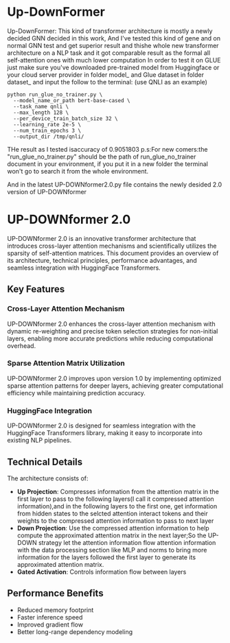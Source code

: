# Up-DownFormer

Up-DownFormer: This kind of transformer architecture is mostly a newly decided GNN  decided in this work, And I've tested this kind of gene and on normal GNN test and get superior result and  thishe whole new transformer architecture on a NLP task and it got comparable result as the formal all self-attention ones with much lower computation
In order to test it on GLUE just make sure you've downloaded pre-trained model from Huggingface or your cloud server provider in folder model_ and Glue dataset in folder dataset_ and input the follow to the terminal:
(use QNLI as an example)
```
python run_glue_no_trainer.py \
  --model_name_or_path bert-base-cased \
  --task_name qnli \
  --max_length 128 \
  --per_device_train_batch_size 32 \
  --learning_rate 2e-5 \
  --num_train_epochs 3 \
  --output_dir /tmp/qnli/
```
THe result as I tested isaccuracy of 0.9051803
p.s:For new comers:the "run_glue_no_trainer.py" should be the path of run_glue_no_trainer document in your environment, if you put it in a new folder the terminal won't go to search it from the whole environment.

And in the latest UP-DOWNformer2.0.py file contains the newly desided 2.0 version of UP-DOWNformer
# UP-DOWNformer 2.0

UP-DOWNformer 2.0 is an innovative transformer architecture that introduces cross-layer attention mechanisms and scientifically utilizes the sparsity of self-attention matrices. This document provides an overview of its architecture, technical principles, performance advantages, and seamless integration with HuggingFace Transformers.

## Key Features

### Cross-Layer Attention Mechanism
UP-DOWNformer 2.0 enhances the cross-layer attention mechanism with dynamic re-weighting and precise token selection strategies for non-initial layers, enabling more accurate predictions while reducing computational overhead.

### Sparse Attention Matrix Utilization
UP-DOWNformer 2.0 improves upon version 1.0 by implementing optimized sparse attention patterns for deeper layers, achieving greater computational efficiency while maintaining prediction accuracy.

### HuggingFace Integration
UP-DOWNformer 2.0 is designed for seamless integration with the HuggingFace Transformers library, making it easy to incorporate into existing NLP pipelines.

## Technical Details

The architecture consists of:
- **Up Projection**: Compresses information from the attention matrix in the first layer to pass to the following layers(I call it compressed attention information),and in the following layers to the first one, get information from hidden states to the selcted attention interact tokens and their weights to the compressed attention information to  pass to next layer
- **Down Projection**: Use the compressed attention information to help compute the approximated attention matrix in the next layer;So the UP-DOWN strategy let the attention information flow attention information with the data processing section like MLP and norms to bring more information for the layers followed the first layer to generate its approximated attention matrix.
- **Gated Activation**: Controls information flow between layers

## Performance Benefits
- Reduced memory footprint
- Faster inference speed
- Improved gradient flow
- Better long-range dependency modeling
